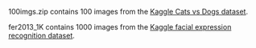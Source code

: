 100imgs.zip contains 100 images from the [Kaggle Cats vs Dogs dataset](https://www.kaggle.com/chetankv/dogs-cats-images).

fer2013_1K contains 1000 images from the [Kaggle facial expression recognition dataset](https://www.kaggle.com/c/challenges-in-representation-learning-facial-expression-recognition-challenge/data).
